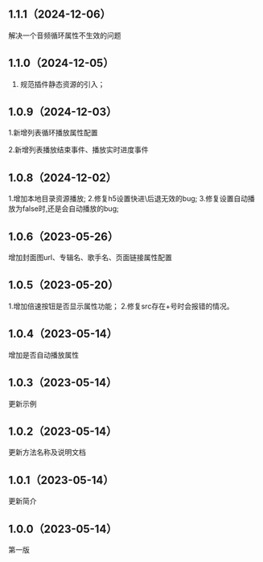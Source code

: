 ## 1.1.1（2024-12-06）
解决一个音频循环属性不生效的问题
## 1.1.0（2024-12-05）
1. 规范插件静态资源的引入；
## 1.0.9（2024-12-03）
1.新增列表循环播放属性配置

2.新增列表播放结束事件、播放实时进度事件
## 1.0.8（2024-12-02）
1.增加本地目录资源播放;
2.修复h5设置快进\后退无效的bug;
3.修复设置自动播放为false时,还是会自动播放的bug;
## 1.0.6（2023-05-26）
增加封面图url、专辑名、歌手名、页面链接属性配置
## 1.0.5（2023-05-20）
1.增加倍速按钮是否显示属性功能；
2.修复src存在+号时会报错的情况。
## 1.0.4（2023-05-14）
增加是否自动播放属性
## 1.0.3（2023-05-14）
更新示例
## 1.0.2（2023-05-14）
更新方法名称及说明文档
## 1.0.1（2023-05-14）
更新简介
## 1.0.0（2023-05-14）
第一版
